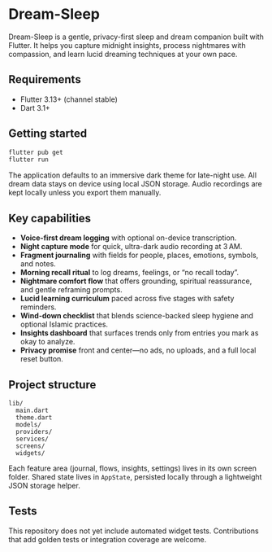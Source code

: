 # Dream-Sleep

Dream-Sleep is a gentle, privacy-first sleep and dream companion built with Flutter. It helps you capture midnight insights, process nightmares with compassion, and learn lucid dreaming techniques at your own pace.

## Requirements

- Flutter 3.13+ (channel stable)
- Dart 3.1+

## Getting started

```bash
flutter pub get
flutter run
```

The application defaults to an immersive dark theme for late-night use. All dream data stays on device using local JSON storage. Audio recordings are kept locally unless you export them manually.

## Key capabilities

- **Voice-first dream logging** with optional on-device transcription.
- **Night capture mode** for quick, ultra-dark audio recording at 3 AM.
- **Fragment journaling** with fields for people, places, emotions, symbols, and notes.
- **Morning recall ritual** to log dreams, feelings, or “no recall today”.
- **Nightmare comfort flow** that offers grounding, spiritual reassurance, and gentle reframing prompts.
- **Lucid learning curriculum** paced across five stages with safety reminders.
- **Wind-down checklist** that blends science-backed sleep hygiene and optional Islamic practices.
- **Insights dashboard** that surfaces trends only from entries you mark as okay to analyze.
- **Privacy promise** front and center—no ads, no uploads, and a full local reset button.

## Project structure

```
lib/
  main.dart
  theme.dart
  models/
  providers/
  services/
  screens/
  widgets/
```

Each feature area (journal, flows, insights, settings) lives in its own screen folder. Shared state lives in `AppState`, persisted locally through a lightweight JSON storage helper.

## Tests

This repository does not yet include automated widget tests. Contributions that add golden tests or integration coverage are welcome.
